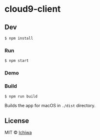 # cloud9-client


## Dev

```
$ npm install
```

### Run

```
$ npm start
```

### Demo



### Build

```
$ npm run build
```

Builds the app for macOS in `./dist` directory.


## License

MIT © [Ichiwa](https://github.com/ichiwa)
